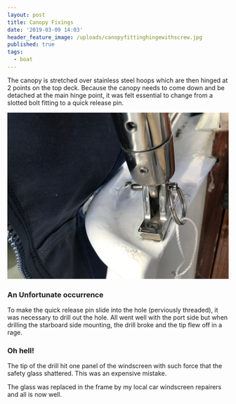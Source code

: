 ```yaml
---
layout: post
title: Canopy Fixings
date: '2019-03-09 14:03'
header_feature_image: /uploads/canopyfittinghingewithscrew.jpg
published: true
tags:
  - boat
---
```


The canopy is stretched over stainless steel hoops which are then hinged at 2 points on the top deck. Because the canopy needs to come down and be detached at the main hinge point, it was felt essential to change from a slotted bolt fitting to a quick release pin.

![Quick release pins](/uploads/quickreleasepins.jpg "Quick release pins")

### An Unfortunate occurrence

To make the quick release pin slide into the hole (perviously threaded), it was necessary to drill out the hole. All went well with the port side but when drilling the starboard side mounting, the drill broke and the tip flew off in a rage.

### Oh hell!

The tip of the drill hit one panel of the windscreen with such force that the safety glass shattered. This was an expensive mistake.

The glass was replaced in the frame by my local car windscreen repairers and all is now well.
